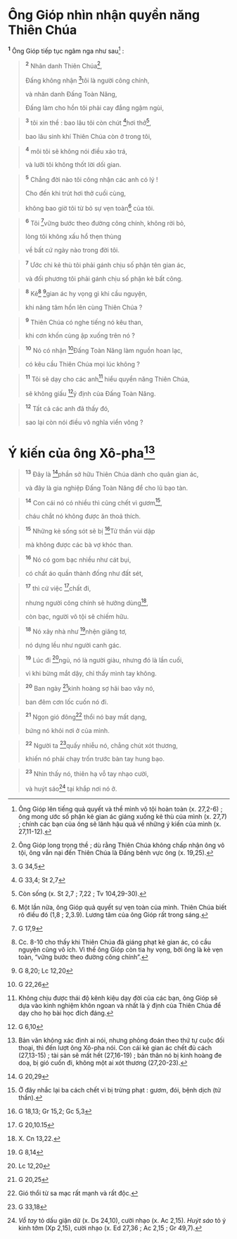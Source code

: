 # Ông Gióp nhìn nhận quyền năng Thiên Chúa
<sup><b>1</b></sup> Ông Gióp tiếp tục ngâm nga như sau[^1] :


> <sup><b>2</b></sup> Nhân danh Thiên Chúa[^2],
> 
> Đấng không nhận [^1*]tôi là người công chính,
> 
> và nhân danh Đấng Toàn Năng,
> 
> Đấng làm cho hồn tôi phải cay đắng ngậm ngùi,
>


> <sup><b>3</b></sup> tôi xin thề : bao lâu tôi còn chút [^2*]hơi thở[^3],
> 
> bao lâu sinh khí Thiên Chúa còn ở trong tôi,
>


> <sup><b>4</b></sup> môi tôi sẽ không nói điều xảo trá,
> 
> và lưỡi tôi không thốt lời dối gian.
>


> <sup><b>5</b></sup> Chẳng đời nào tôi công nhận các anh có lý !
> 
> Cho đến khi trút hơi thở cuối cùng,
> 
> không bao giờ tôi từ bỏ sự vẹn toàn[^4] của tôi.
>


> <sup><b>6</b></sup> Tôi [^3*]vững bước theo đường công chính, không rời bỏ,
> 
> lòng tôi không xấu hổ thẹn thùng
> 
> về bất cứ ngày nào trong đời tôi.
>


> <sup><b>7</b></sup> Ước chi kẻ thù tôi phải gánh chịu số phận tên gian ác,
> 
> và đối phương tôi phải gánh chịu số phận kẻ bất công.
>


> <sup><b>8</b></sup> Kẻ[^5] [^4*]gian ác hy vọng gì khi cầu nguyện,
> 
> khi nâng tâm hồn lên cùng Thiên Chúa ?
>


> <sup><b>9</b></sup> Thiên Chúa có nghe tiếng nó kêu than,
> 
> khi cơn khốn cùng ập xuống trên nó ?
>


> <sup><b>10</b></sup> Nó có nhận [^5*]Đấng Toàn Năng làm nguồn hoan lạc,
> 
> có kêu cầu Thiên Chúa mọi lúc không ?
>


> <sup><b>11</b></sup> Tôi sẽ dạy cho các anh[^6] hiểu quyền năng Thiên Chúa,
> 
> sẽ không giấu [^6*]ý định của Đấng Toàn Năng.
>


> <sup><b>12</b></sup> Tất cả các anh đã thấy đó,
> 
> sao lại còn nói điều vô nghĩa viển vông ?
>

# Ý kiến của ông Xô-pha[^7]

> <sup><b>13</b></sup> Đây là [^7*]phần sở hữu Thiên Chúa dành cho quân gian ác,
> 
> và đây là gia nghiệp Đấng Toàn Năng để cho lũ bạo tàn.
>


> <sup><b>14</b></sup> Con cái nó có nhiều thì cũng chết vì gươm[^8],
> 
> cháu chắt nó không được ăn thoả thích.
>


> <sup><b>15</b></sup> Những kẻ sống sót sẽ bị [^8*]Tử thần vùi dập
> 
> mà không được các bà vợ khóc than.
>


> <sup><b>16</b></sup> Nó có gom bạc nhiều như cát bụi,
> 
> có chất áo quần thành đống như đất sét,
>


> <sup><b>17</b></sup> thì cứ việc [^9*]chất đi,
> 
> nhưng người công chính sẽ hưởng dùng[^9],
> 
> còn bạc, người vô tội sẽ chiếm hữu.
>


> <sup><b>18</b></sup> Nó xây nhà như [^10*]nhện giăng tơ,
> 
> nó dựng lều như người canh gác.
>


> <sup><b>19</b></sup> Lúc đi [^11*]ngủ, nó là người giàu, nhưng đó là lần cuối,
> 
> vì khi bừng mắt dậy, chỉ thấy mình tay không.
>


> <sup><b>20</b></sup> Ban ngày [^12*]kinh hoàng sợ hãi bao vây nó,
> 
> ban đêm cơn lốc cuốn nó đi.
>


> <sup><b>21</b></sup> Ngọn gió đông[^10] thổi nó bay mất dạng,
> 
> bứng nó khỏi nơi ở của mình.
>


> <sup><b>22</b></sup> Người ta [^13*]quấy nhiễu nó, chẳng chút xót thương,
> 
> khiến nó phải chạy trốn trước bàn tay hung bạo.
>


> <sup><b>23</b></sup> Nhìn thấy nó, thiên hạ vỗ tay nhạo cười,
> 
> và huýt sáo[^11] tại khắp nơi nó ở.
>

[^1]: Ông Gióp lên tiếng quả quyết và thề mình vô tội hoàn toàn (x. 27,2-6) ; ông mong ước số phận kẻ gian ác giáng xuống kẻ thù của mình (x. 27,7) ; chính các bạn của ông sẽ lãnh hậu quả về những ý kiến của mình (x. 27,11-12).
[^2]: Ông Gióp long trọng thề ; dù rằng Thiên Chúa không chấp nhận ông vô tội, ông vẫn nại đến Thiên Chúa là Đấng bênh vực ông (x. 19,25).
[^3]: Còn sống (x. St 2,7 ; 7,22 ; Tv 104,29-30).
[^4]: Một lần nữa, ông Gióp quả quyết sự vẹn toàn của mình. Thiên Chúa biết rõ điều đó (1,8 ; 2,3.9). Lương tâm của ông Gióp rất trong sáng.
[^5]: Cc. 8-10 cho thấy khi Thiên Chúa đã giáng phạt kẻ gian ác, có cầu nguyện cũng vô ích. Vì thế ông Gióp còn tia hy vọng, bởi ông là kẻ vẹn toàn, “vững bước theo đường công chính”.
[^6]: Không chịu được thái độ kênh kiệu dạy đời của các bạn, ông Gióp sẽ dựa vào kinh nghiệm khôn ngoan và nhất là ý định của Thiên Chúa để dạy cho họ bài học đích đáng.
[^7]: Bản văn không xác định ai nói, nhưng phỏng đoán theo thứ tự cuộc đối thoại, thì đến lượt ông Xô-pha nói. Con cái kẻ gian ác chết đủ cách (27,13-15) ; tài sản sẽ mất hết (27,16-19) ; bản thân nó bị kinh hoàng đe doạ, bị gió cuốn đi, không một ai xót thương (27,20-23).
[^8]: Ở đây nhắc lại ba cách chết vì bị trừng phạt : gươm, đói, bệnh dịch (tử thần).
[^9]: X. Cn 13,22.
[^10]: Gió thổi từ sa mạc rất mạnh và rất độc.
[^11]: <i>Vỗ tay</i> tỏ dấu giận dữ (x. Ds 24,10), cười nhạo (x. Ac 2,15). <i>Huýt sáo</i> tỏ ý kinh tởm (Xp 2,15), cười nhạo (x. Ed 27,36 ; Ac 2,15 ; Gr 49,7).
[^1*]: G 34,5
[^2*]: G 33,4; St 2,7
[^3*]: G 17,9
[^4*]: G 8,20; Lc 12,20
[^5*]: G 22,26
[^6*]: G 6,10
[^7*]: G 20,29
[^8*]: G 18,13; Gr 15,2; Gc 5,3
[^9*]: G 20,10.15
[^10*]: G 8,14
[^11*]: Lc 12,20
[^12*]: G 20,25
[^13*]: G 33,18
